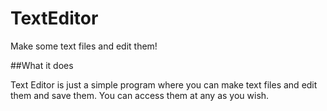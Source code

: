 # TextEditor
Make some text files and edit them!

##What it does

Text Editor is just a simple program where you can make text files and edit them and save them. You can access them at any as you wish.
